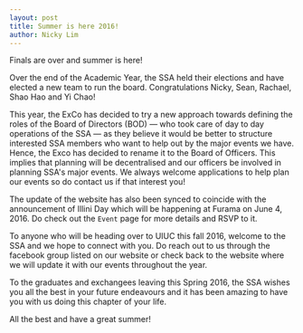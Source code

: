 ```yaml
---
layout: post
title: Summer is here 2016!
author: Nicky Lim
---
```


Finals are over and summer is here!

Over the end of the Academic Year, the SSA held their elections and have elected a new team to run the board. Congratulations Nicky, Sean, Rachael, Shao Hao and Yi Chao!

This year, the ExCo has decided to try a new approach towards defining the roles of the Board of Directors (BOD) — who took care of day to day operations of the SSA — as they believe it would be better to structure interested SSA members who want to help out by the major events we have.
Hence, the Exco has decided to rename it to the Board of Officers. This implies that planning will be decentralised and our officers be involved in planning SSA's major events. We always welcome applications to help plan our events so do contact us if that interest you!

The update of the website has also been synced to coincide with the announcement of Illini Day which will be happening at Furama on June 4, 2016. Do check out the `Event` page for more details and RSVP to it.

To anyone who will be heading over to UIUC this fall 2016, welcome to the SSA and we hope to connect with you. Do reach out to us through the facebook group listed on our website or check back to the website where we will update it with our events throughout the year.

To the graduates and exchangees leaving this Spring 2016, the SSA wishes you all the best in your future endeavours and it has been amazing to have you with us doing this chapter of your life.

All the best and have a great summer! 
